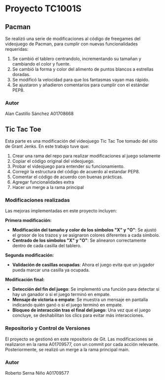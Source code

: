# Proyecto TC1001S
## Pacman
Se realizó una serie de modificaciones al código de freegames del videojuego de Pacman, para cumplir con nuevas funcionalidades requeridas:

1. Se cambió el tablero centrandolo, incrementando su tamañan y cambiando el color y fuente.
2. Se cambió la forma y color del alimento de puntos blancos a estrellas doradas.
3. Se modificó la velocidad para que los fantasmas vayan mas rápido.
4. Se ajustaron y añadieron comentarios para cumplir con el estándar PEP8.
### Autor
Alan Castillo Sánchez
A01708668

## Tic Tac Toe

Esta parte es una modificación del videojuego Tic Tac Toe tomado del sitio de Grant Jenks. En este trabajo tuve que:

1. Crear una rama del repo para realizar modificaciones al juego solamente
2. Copiar el código original del videojuego.
3. Probar el videojuego para entender su funcionamiento.
4. Corregir la estructura del código de acuerdo al estandar PEP8.
5. Comentar el código de acuerdo con buenas prácticas.
6. Agregar funcionalidades extra
7. Hacer un merge a la rama principal

### Modificaciones realizadas
Las mejoras implementadas en este proyecto incluyen:

**Primera modificación:**
-   **Modificación del tamaño y color de los símbolos "X" y "O"**: Se ajustó el grosor de los trazos y se asignaron colores diferentes a cada símbolo.
-   **Centrado de los símbolos "X" y "O"**: Se alinearon correctamente dentro de cada casilla del tablero.

**Segunda modificación:**
-   **Validación de casillas ocupadas**: Ahora el juego evita que un jugador pueda marcar una casilla ya ocupada.

**Modificación final:**
-   **Detección del fin del juego**: Se implementó una función para detectar si hay un ganador o si el juego terminó en empate.
-   **Mensaje de victoria o empate**: Se muestra un mensaje en pantalla indicando quién ganó o si el juego terminó en empate.
-   **Bloqueo de interacción tras el final del juego**: Una vez que el juego concluye, se deshabilitan los clics para evitar más interacciones.

### Repositorio y Control de Versiones
El proyecto se gestionó en este repositorio de Git. Las modificaciones se realizaron en la rama A01709577, con un commit por cada acción relevante. Posteriormente, se realizó un merge a la rama principal main.
### Autor
Roberto Serna Niño
A01709577
